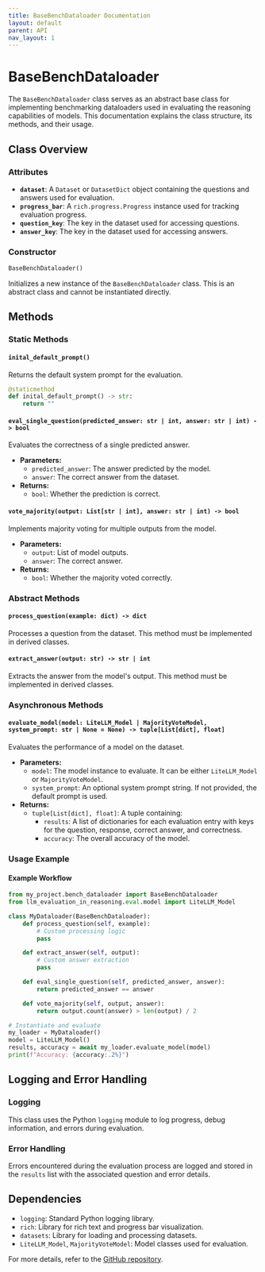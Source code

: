 ```yaml
---
title: BaseBenchDataloader Documentation
layout: default
parent: API
nav_layout: 1
---
```


# BaseBenchDataloader

The `BaseBenchDataloader` class serves as an abstract base class for implementing benchmarking dataloaders used in evaluating the reasoning capabilities of models. This documentation explains the class structure, its methods, and their usage.

## Class Overview

### Attributes

- **`dataset`**: A `Dataset` or `DatasetDict` object containing the questions and answers used for evaluation.
- **`progress_bar`**: A `rich.progress.Progress` instance used for tracking evaluation progress.
- **`question_key`**: The key in the dataset used for accessing questions.
- **`answer_key`**: The key in the dataset used for accessing answers.

### Constructor

```python
BaseBenchDataloader()
```

Initializes a new instance of the `BaseBenchDataloader` class. This is an abstract class and cannot be instantiated directly.

## Methods

### Static Methods

#### `inital_default_prompt()`

Returns the default system prompt for the evaluation.

```python
@staticmethod
def inital_default_prompt() -> str:
    return ""
```

#### `eval_single_question(predicted_answer: str | int, answer: str | int) -> bool`

Evaluates the correctness of a single predicted answer.

- **Parameters:**
  - `predicted_answer`: The answer predicted by the model.
  - `answer`: The correct answer from the dataset.
- **Returns:**
  - `bool`: Whether the prediction is correct.

#### `vote_majority(output: List[str | int], answer: str | int) -> bool`

Implements majority voting for multiple outputs from the model.

- **Parameters:**
  - `output`: List of model outputs.
  - `answer`: The correct answer.
- **Returns:**
  - `bool`: Whether the majority voted correctly.

### Abstract Methods

#### `process_question(example: dict) -> dict`

Processes a question from the dataset. This method must be implemented in derived classes.

#### `extract_answer(output: str) -> str | int`

Extracts the answer from the model's output. This method must be implemented in derived classes.

### Asynchronous Methods

#### `evaluate_model(model: LiteLLM_Model | MajorityVoteModel, system_prompt: str | None = None) -> tuple[List[dict], float]`

Evaluates the performance of a model on the dataset.

- **Parameters:**
  - `model`: The model instance to evaluate. It can be either `LiteLLM_Model` or `MajorityVoteModel`.
  - `system_prompt`: An optional system prompt string. If not provided, the default prompt is used.
- **Returns:**
  - `tuple[List[dict], float]`: A tuple containing:
    - `results`: A list of dictionaries for each evaluation entry with keys for the question, response, correct answer, and correctness.
    - `accuracy`: The overall accuracy of the model.

### Usage Example

#### Example Workflow

```python
from my_project.bench_dataloader import BaseBenchDataloader
from llm_evaluation_in_reasoning.eval.model import LiteLLM_Model

class MyDataloader(BaseBenchDataloader):
    def process_question(self, example):
        # Custom processing logic
        pass

    def extract_answer(self, output):
        # Custom answer extraction
        pass

    def eval_single_question(self, predicted_answer, answer):
        return predicted_answer == answer

    def vote_majority(self, output, answer):
        return output.count(answer) > len(output) / 2

# Instantiate and evaluate
my_loader = MyDataloader()
model = LiteLLM_Model()
results, accuracy = await my_loader.evaluate_model(model)
print(f"Accuracy: {accuracy:.2%}")
```

## Logging and Error Handling

### Logging

This class uses the Python `logging` module to log progress, debug information, and errors during evaluation.

### Error Handling

Errors encountered during the evaluation process are logged and stored in the `results` list with the associated question and error details.

## Dependencies

- `logging`: Standard Python logging library.
- `rich`: Library for rich text and progress bar visualization.
- `datasets`: Library for loading and processing datasets.
- `LiteLLM_Model`, `MajorityVoteModel`: Model classes used for evaluation.

For more details, refer to the [GitHub repository](https://github.com/your-repo-link).

